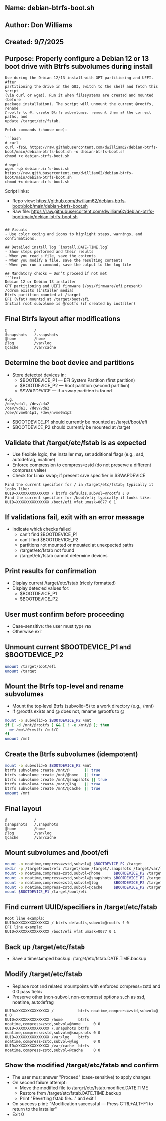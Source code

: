 ## Name: debian-btrfs-boot.sh

## Author: Don Williams

## Created: 9/7/2025

## Purpose: Properly configure a Debian 12 or 13 boot drive with Btrfs subvolumes during install

```text
Use during the Debian 12/13 install with GPT partitioning and UEFI. After
partitioning the drive in the GUI, switch to the shell and fetch this script
(via curl or wget). Run it when filesystems are created and mounted (before
package installation). The script will unmount the current @rootfs, rename
@rootfs to @, create Btrfs subvolumes, remount them at the correct paths, and
update /target/etc/fstab.

Fetch commands (choose one):

```bash
# curl
curl -fsSL https://raw.githubusercontent.com/dwilliam62/debian-btrfs-boot/main/debian-btrfs-boot.sh -o debian-btrfs-boot.sh
chmod +x debian-btrfs-boot.sh

# wget
wget -qO debian-btrfs-boot.sh https://raw.githubusercontent.com/dwilliam62/debian-btrfs-boot/main/debian-btrfs-boot.sh
chmod +x debian-btrfs-boot.sh
```

Script links:
- Repo view: https://github.com/dwilliam62/debian-btrfs-boot/blob/main/debian-btrfs-boot.sh
- Raw file:  https://raw.githubusercontent.com/dwilliam62/debian-btrfs-boot/main/debian-btrfs-boot.sh
```

## Visuals
- Use color coding and icons to highlight steps, warnings, and confirmations.

## Detailed install log `install.DATE-TIME.log`
- Show steps performed and their results
- When you read a file, save the contents
- When you modify a file, save the resulting contents
- When you run a command, save the output to the log file

## Mandatory checks — Don’t proceed if not met
```text
Debian 12 or Debian 13 installer
GPT partitioning and UEFI firmware (/sys/firmware/efi present)
/cdrom exists (installer media)
Btrfs partition mounted at /target
EFI (vfat) mounted at /target/boot/efi
Initial root subvolume is @rootfs (if created by installer)
```

## Final Btrfs layout after modifications
```text
@            /
@snapshots   /.snapshots
@home        /home
@log         /var/log
@cache       /var/cache
```

## Determine the boot device and partitions
- Store detected devices in:
  - $BOOTDEVICE_P1 — EFI System Partition (first partition)
  - $BOOTDEVICE_P2 — Root partition (second partition)
  - $SWAPDEVICE    — If a swap partition is found

```text
e.g.
/dev/sda1, /dev/sda2
/dev/vda1, /dev/vda2
/dev/nvme0n1p1, /dev/nvme0n1p2
```

- $BOOTDEVICE_P1 should currently be mounted at /target/boot/efi
- $BOOTDEVICE_P2 should currently be mounted at /target

## Validate that /target/etc/fstab is as expected
- Use flexible logic; the installer may set additional flags (e.g., ssd, autodefrag, noatime)
- Enforce compression to compress=zstd (do not preserve a different compress value)
- Check for Linux swap; if present save specifier in $SWAPDEVICE

```text
Find the current specifier for / in /target/etc/fstab; typically it looks like:
UUID=XXXXXXXXXXXXXXX / btrfs defaults,subvol=@rootfs 0 0
Find the current specifier for /boot/efi; typically it looks like:
UUID=XXXXXXXXXXXXXXX /boot/efi vfat umask=0077 0 1
```

## If validations fail, exit with an error message
- Indicate which checks failed
  - can’t find $BOOTDEVICE_P1
  - can’t find $BOOTDEVICE_P2
  - partitions not mounted or mounted at unexpected paths
  - /target/etc/fstab not found
  - /target/etc/fstab cannot determine devices

## Print results for confirmation
- Display current /target/etc/fstab (nicely formatted)
- Display detected values for:
  - $BOOTDEVICE_P1
  - $BOOTDEVICE_P2

## User must confirm before proceeding
- Case-sensitive: the user must type `YES`
- Otherwise exit

## Unmount current $BOOTDEVICE_P1 and $BOOTDEVICE_P2
```bash
umount /target/boot/efi
umount /target
```

## Mount the Btrfs top-level and rename subvolumes
- Mount the top-level Btrfs (subvolid=5) to a work directory (e.g., /mnt)
- If @rootfs exists and @ does not, rename @rootfs to @

```bash
mount -o subvolid=5 $BOOTDEVICE_P2 /mnt
if [ -d /mnt/@rootfs ] && [ ! -e /mnt/@ ]; then
  mv /mnt/@rootfs /mnt/@
fi
umount /mnt
```

## Create the Btrfs subvolumes (idempotent)
```bash
mount -o subvolid=5 $BOOTDEVICE_P2 /mnt
btrfs subvolume create /mnt/@       || true
btrfs subvolume create /mnt/@home   || true
btrfs subvolume create /mnt/@snapshots || true
btrfs subvolume create /mnt/@log    || true
btrfs subvolume create /mnt/@cache  || true
umount /mnt
```

## Final layout
```text
@            /
@snapshots   /.snapshots
@home        /home
@log         /var/log
@cache       /var/cache
```

## Mount subvolumes and /boot/efi
```bash
mount -o noatime,compress=zstd,subvol=@ $BOOTDEVICE_P2 /target
mkdir -p /target/boot/efi /target/home /target/.snapshots /target/var/log /target/var/cache
mount -o noatime,compress=zstd,subvol=@home      $BOOTDEVICE_P2 /target/home
mount -o noatime,compress=zstd,subvol=@snapshots $BOOTDEVICE_P2 /target/.snapshots
mount -o noatime,compress=zstd,subvol=@log       $BOOTDEVICE_P2 /target/var/log
mount -o noatime,compress=zstd,subvol=@cache     $BOOTDEVICE_P2 /target/var/cache
mount $BOOTDEVICE_P1 /target/boot/efi
```

## Find current UUID/specifiers in /target/etc/fstab
```text
Root line example:
UUID=XXXXXXXXXXXXXXX / btrfs defaults,subvol=@rootfs 0 0
EFI line example:
UUID=XXXXXXXXXXXXXXX /boot/efi vfat umask=0077 0 1
```

## Back up /target/etc/fstab
- Save a timestamped backup: /target/etc/fstab.DATE.TIME.backup

## Modify /target/etc/fstab
- Replace root and related mountpoints with enforced compress=zstd and 0 0 pass fields
- Preserve other (non-subvol, non-compress) options such as ssd, noatime, autodefrag

```text
UUID=XXXXXXXXXXXXXXX /           btrfs noatime,compress=zstd,subvol=@          0 0
UUID=XXXXXXXXXXXXXXX /home       btrfs noatime,compress=zstd,subvol=@home      0 0
UUID=XXXXXXXXXXXXXXX /.snapshots btrfs noatime,compress=zstd,subvol=@snapshots 0 0
UUID=XXXXXXXXXXXXXXX /var/log    btrfs noatime,compress=zstd,subvol=@log       0 0
UUID=XXXXXXXXXXXXXXX /var/cache  btrfs noatime,compress=zstd,subvol=@cache     0 0
```

## Show the modified /target/etc/fstab and confirm
- The user must answer "Proceed" (case-sensitive) to apply changes
- On second failure attempt:
  - Move the modified file to /target/etc/fstab.modified.DATE.TIME
  - Restore from /target/etc/fstab.DATE.TIME.backup
  - Print "Reverting fstab file..." and exit 1
- On success print: "Modification successful — Press CTRL+ALT+F1 to return to the installer"
- Exit 0
